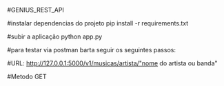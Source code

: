 #GENIUS_REST_API


#instalar dependencias do projeto
pip install -r requirements.txt

#subir a aplicação
python app.py

#para testar via postman barta seguir os seguintes passos:

#URL:
http://127.0.0.1:5000/v1/musicas/artista/"nome do artista ou banda"

#Metodo
GET
